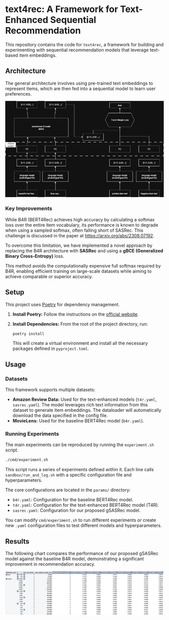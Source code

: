 # text4rec: A Framework for Text-Enhanced Sequential Recommendation

This repository contains the code for `text4rec`, a framework for building and experimenting with sequential recommendation models that leverage text-based item embeddings.

## Architecture

The general architecture involves using pre-trained text embeddings to represent items, which are then fed into a sequential model to learn user preferences.

<img src=Images/archtecture.png width=800>

### Key Improvements

While B4R (BERT4Rec) achieves high accuracy by calculating a softmax loss over the entire item vocabulary, its performance is known to degrade when using a sampled softmax, often falling short of SASRec. This challenge is discussed in the paper at https://arxiv.org/abs/2308.07192.

To overcome this limitation, we have implemented a novel approach by replacing the B4R architecture with **SASRec** and using a **gBCE (Generalized Binary Cross-Entropy)** loss.

This method avoids the computationally expensive full softmax required by B4R, enabling efficient training on large-scale datasets while aiming to achieve comparable or superior accuracy.

## Setup

This project uses [Poetry](https://python-poetry.org/) for dependency management.

1.  **Install Poetry:** Follow the instructions on the [official website](https://python-poetry.org/docs/#installation).

2.  **Install Dependencies:** From the root of the project directory, run:
    ```bash
    poetry install
    ```
    This will create a virtual environment and install all the necessary packages defined in `pyproject.toml`.

## Usage

### Datasets

This framework supports multiple datasets:

-   **Amazon Review Data:** Used for the text-enhanced models (`t4r.yaml`, `sasrec.yaml`). The model leverages rich text information from this dataset to generate item embeddings. The dataloader will automatically download the data specified in the config file.
-   **MovieLens:** Used for the baseline BERT4Rec model (`b4r.yaml`).

### Running Experiments

The main experiments can be reproduced by running the `experiment.sh` script.

```bash
./cmd/experiment.sh
```

This script runs a series of experiments defined within it. Each line calls `sandbox/run_and_log.sh` with a specific configuration file and hyperparameters.

The core configurations are located in the `params/` directory:
-   `b4r.yaml`: Configuration for the baseline BERT4Rec model.
-   `t4r.yaml`: Configuration for the text-enhanced BERT4Rec model (T4R).
-   `sasrec.yaml`: Configuration for our proposed gSASRec model.

You can modify `cmd/experiment.sh` to run different experiments or create new `.yaml` configuration files to test different models and hyperparameters.

## Results

The following chart compares the performance of our proposed gSASRec model against the baseline B4R model, demonstrating a significant improvement in recommendation accuracy.

![gSASRec vs B4R Results](Images/t4rvsb4r.png)
